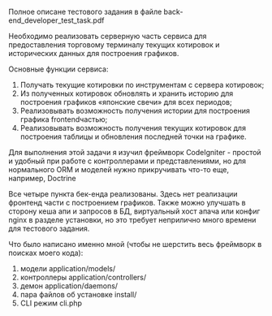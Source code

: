 Полное описане тестового задания в файле back-end_developer_test_task.pdf 

Необходимо реализовать серверную часть сервиса для предоставления торговому терминалу текущих котировок и исторических данных для построения графиков.

Основные функции сервиса:

1. Получать текущие котировки по инструментам с сервера котировок;
2. Из полученных котировок обновлять и хранить историю для построения графиков «японские свечи» для всех периодов;
3. Реализовывать возможность получения истории для построения графика frontend­частью;
4. Реализовывать возможность получения текущих котировок для построения таблицы и обновления последней точки на графике.

Для выполнения этой задачи я изучил фреймворк CodeIgniter - простой и удобный при работе с контроллерами и представлениями, но для нормального ORM и моделей нужно прикручивать что-то еще, например, Doctrine

Все четыре пункта бек-енда реализованы. Здесь нет реализации фронтенд части с построением графиков. Также можно улучшать в сторону кеша апи и запросов в БД, виртуальный хост апача или конфиг nginx в разделе установки, но это требует неприлично много времени для тестового задания.

Что было написано именно мной (чтобы не шерстить весь фреймворк в поисках моего кода):

1. модели application/models/
2. контроллеры application/controllers/
3. демон application/daemons/
4. пара файлов об установке install/
5. CLI режим  cli.php
